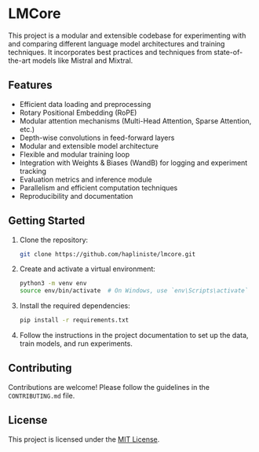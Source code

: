# LMCore

This project is a modular and extensible codebase for experimenting with and comparing different language model architectures and training techniques. It incorporates best practices and techniques from state-of-the-art models like Mistral and Mixtral.

## Features

- Efficient data loading and preprocessing
- Rotary Positional Embedding (RoPE)
- Modular attention mechanisms (Multi-Head Attention, Sparse Attention, etc.)
- Depth-wise convolutions in feed-forward layers
- Modular and extensible model architecture
- Flexible and modular training loop
- Integration with Weights & Biases (WandB) for logging and experiment tracking
- Evaluation metrics and inference module
- Parallelism and efficient computation techniques
- Reproducibility and documentation

## Getting Started

1. Clone the repository:

   ```bash
   git clone https://github.com/hapliniste/lmcore.git
    ```

2. Create and activate a virtual environment:

   ```bash
   python3 -m venv env
   source env/bin/activate  # On Windows, use `env\Scripts\activate`
   ```

3. Install the required dependencies:

   ```bash
   pip install -r requirements.txt
   ```

4. Follow the instructions in the project documentation to set up the data, train models, and run experiments.

## Contributing

Contributions are welcome! Please follow the guidelines in the `CONTRIBUTING.md` file.

## License

This project is licensed under the [MIT License](LICENSE).